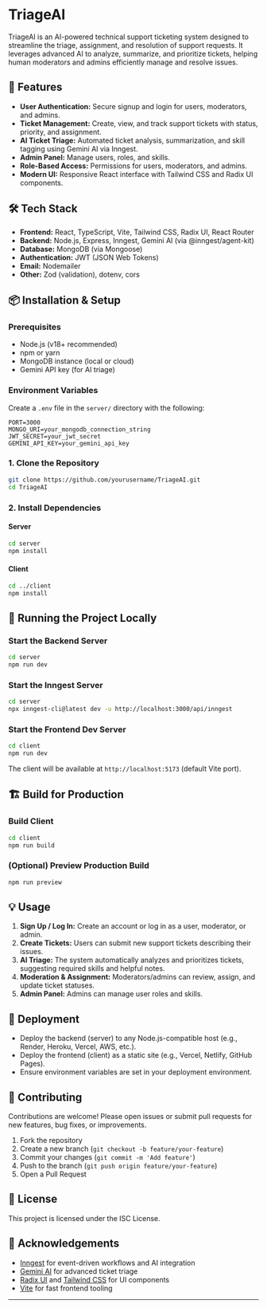 # TriageAI

TriageAI is an AI-powered technical support ticketing system designed to streamline the triage, assignment, and resolution of support requests. It leverages advanced AI to analyze, summarize, and prioritize tickets, helping human moderators and admins efficiently manage and resolve issues.

## 🚀 Features

- **User Authentication:** Secure signup and login for users, moderators, and admins.
- **Ticket Management:** Create, view, and track support tickets with status, priority, and assignment.
- **AI Ticket Triage:** Automated ticket analysis, summarization, and skill tagging using Gemini AI via Inngest.
- **Admin Panel:** Manage users, roles, and skills.
- **Role-Based Access:** Permissions for users, moderators, and admins.
- **Modern UI:** Responsive React interface with Tailwind CSS and Radix UI components.

## 🛠️ Tech Stack

- **Frontend:** React, TypeScript, Vite, Tailwind CSS, Radix UI, React Router
- **Backend:** Node.js, Express, Inngest, Gemini AI (via @inngest/agent-kit)
- **Database:** MongoDB (via Mongoose)
- **Authentication:** JWT (JSON Web Tokens)
- **Email:** Nodemailer
- **Other:** Zod (validation), dotenv, cors

## 📦 Installation & Setup

### Prerequisites
- Node.js (v18+ recommended)
- npm or yarn
- MongoDB instance (local or cloud)
- Gemini API key (for AI triage)

### Environment Variables
Create a `.env` file in the `server/` directory with the following:

```env
PORT=3000
MONGO_URI=your_mongodb_connection_string
JWT_SECRET=your_jwt_secret
GEMINI_API_KEY=your_gemini_api_key
```

### 1. Clone the Repository
```sh
git clone https://github.com/yourusername/TriageAI.git
cd TriageAI
```

### 2. Install Dependencies
#### Server
```sh
cd server
npm install
```
#### Client
```sh
cd ../client
npm install
```

## 🏃 Running the Project Locally

### Start the Backend Server
```sh
cd server
npm run dev
```

### Start the Inngest Server
```sh
cd server
npx inngest-cli@latest dev -u http://localhost:3000/api/inngest
```

### Start the Frontend Dev Server
```sh
cd client
npm run dev
```
The client will be available at `http://localhost:5173` (default Vite port).

## 🏗️ Build for Production

### Build Client
```sh
cd client
npm run build
```

### (Optional) Preview Production Build
```sh
npm run preview
```

## 💡 Usage

1. **Sign Up / Log In:** Create an account or log in as a user, moderator, or admin.
2. **Create Tickets:** Users can submit new support tickets describing their issues.
3. **AI Triage:** The system automatically analyzes and prioritizes tickets, suggesting required skills and helpful notes.
4. **Moderation & Assignment:** Moderators/admins can review, assign, and update ticket statuses.
5. **Admin Panel:** Admins can manage user roles and skills.

## 🚀 Deployment

- Deploy the backend (server) to any Node.js-compatible host (e.g., Render, Heroku, Vercel, AWS, etc.).
- Deploy the frontend (client) as a static site (e.g., Vercel, Netlify, GitHub Pages).
- Ensure environment variables are set in your deployment environment.

## 🤝 Contributing

Contributions are welcome! Please open issues or submit pull requests for new features, bug fixes, or improvements.

1. Fork the repository
2. Create a new branch (`git checkout -b feature/your-feature`)
3. Commit your changes (`git commit -m 'Add feature'`)
4. Push to the branch (`git push origin feature/your-feature`)
5. Open a Pull Request

## 📄 License

This project is licensed under the ISC License.

## 🙏 Acknowledgements

- [Inngest](https://www.inngest.com/) for event-driven workflows and AI integration
- [Gemini AI](https://ai.google.dev/gemini-api/docs) for advanced ticket triage
- [Radix UI](https://www.radix-ui.com/) and [Tailwind CSS](https://tailwindcss.com/) for UI components
- [Vite](https://vitejs.dev/) for fast frontend tooling

---